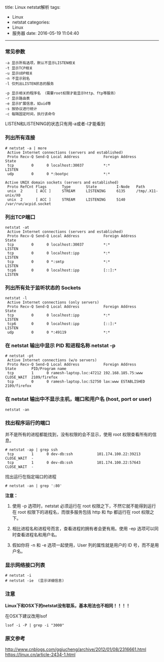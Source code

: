 title: Linux netstat解析
tags:
  - Linux
  - netstat
categories:
  - Linux
  - 服务器
date: 2016-05-19 11:04:40
---

### 常见参数
```
-a 显示所有选项，默认不显示LISTEN相关
-t 显示TCP相关
-u 显示UDP相关
-n 不显示别名
-l 仅列出LISTEN状态的服务

-p 显示相关的程序名 （需要root权限才能显示http、ftp等服务）
-r 显示路由表
-e 显示扩展信息，如uid等
-s 按协议进行统计
-c 每隔固定时间，执行该命令
```

LISTEN和LISTENING的状态只有用-a或者-l才能看到

<!--more-->

### 列出所有连接
```
# netstat -a | more
 Active Internet connections (servers and established)
 Proto Recv-Q Send-Q Local Address           Foreign Address         State
 tcp        0      0 localhost:30037         *:*                     LISTEN
 udp        0      0 *:bootpc                *:*
 
Active UNIX domain sockets (servers and established)
 Proto RefCnt Flags       Type       State         I-Node   Path
 unix  2      [ ACC ]     STREAM     LISTENING     6135     /tmp/.X11-unix/X0
 unix  2      [ ACC ]     STREAM     LISTENING     5140     /var/run/acpid.socket
```

### 列出TCP端口
```
netstat -at
 Active Internet connections (servers and established)
 Proto Recv-Q Send-Q Local Address           Foreign Address         State
 tcp        0      0 localhost:30037         *:*                     LISTEN
 tcp        0      0 localhost:ipp           *:*                     LISTEN
 tcp        0      0 *:smtp                  *:*                     LISTEN
 tcp6       0      0 localhost:ipp           [::]:*                  LISTEN
```

### 列出所有处于监听状态的 Sockets
```
netstat -l
 Active Internet connections (only servers)
 Proto Recv-Q Send-Q Local Address           Foreign Address         State
 tcp        0      0 localhost:ipp           *:*                     LISTEN
 tcp6       0      0 localhost:ipp           [::]:*                  LISTEN
 udp        0      0 *:49119                 *:*
```

### 在 netstat 输出中显示 PID 和进程名称 netstat -p
```
# netstat -pt
 Active Internet connections (w/o servers)
 Proto Recv-Q Send-Q Local Address           Foreign Address         State       PID/Program name
 tcp        1      0 ramesh-laptop.loc:47212 192.168.185.75:www        CLOSE_WAIT  2109/firefox
 tcp        0      0 ramesh-laptop.loc:52750 lax:www ESTABLISHED 2109/firefox
```

### 在 netstat 输出中不显示主机，端口和用户名 (host, port or user)
```
netstat -an
```


### 找出程序运行的端口
并不是所有的进程都能找到，没有权限的会不显示，使用 root 权限查看所有的信息。
```
# netstat -ap | grep ssh
 tcp        1      0 dev-db:ssh           101.174.100.22:39213        CLOSE_WAIT  -
 tcp        1      0 dev-db:ssh           101.174.100.22:57643        CLOSE_WAIT  -
```
找出运行在指定端口的进程
```
# netstat -an | grep ':80'
```

**注意：**
1. 使用 -p 选项时，netstat 必须运行在 root 权限之下，不然它就不能得到运行在 root 权限下的进程名，而很多服务包括 http 和 ftp 都运行在 root 权限之下。

2. 相比进程名和进程号而言，查看进程的拥有者会更有用。使用 -ep 选项可以同时查看进程名和用户名。

3. 假如你将 -n 和 -e 选项一起使用，User 列的属性就是用户的 ID 号，而不是用户名。

### 显示网络接口列表
```
# netstat -i
# netstat -ie  (显示详细信息)
```

### 注意
**Linux下和OSX下的netstat没有联系，基本用法也不相同！！！！**

在OSX下建议改用lsof
```
lsof -i -P | grep -i "3000"
```

### 原文参考
http://www.cnblogs.com/ggjucheng/archive/2012/01/08/2316661.html
https://linux.cn/article-2434-1.html

